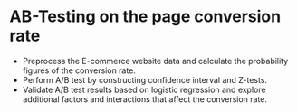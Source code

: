 # AB-Testing on the page conversion rate
* Preprocess the  E-commerce website data and calculate the probability figures of the conversion rate.
* Perform A/B test by constructing confidence interval and Z-tests.
* Validate A/B test results based on logistic regression and explore additional factors and interactions that affect the conversion rate.
